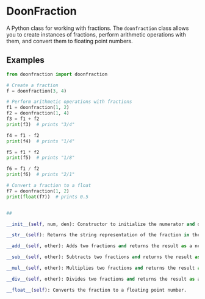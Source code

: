 # DoonFraction

A Python class for working with fractions. The `doonfraction` class allows you to create instances of fractions, perform arithmetic operations with them, and convert them to floating point numbers.

## Examples

```python
from doonfraction import doonfraction

# Create a fraction
f = doonfraction(3, 4)

# Perform arithmetic operations with fractions
f1 = doonfraction(1, 2)
f2 = doonfraction(1, 4)
f3 = f1 + f2
print(f3)  # prints "3/4"

f4 = f1 - f2
print(f4)  # prints "1/4"

f5 = f1 * f2
print(f5)  # prints "1/8"

f6 = f1 / f2
print(f6)  # prints "2/1"

# Convert a fraction to a float
f7 = doonfraction(1, 2)
print(float(f7))  # prints 0.5


## 

__init__(self, num, den): Constructor to initialize the numerator and denominator.

__str__(self): Returns the string representation of the fraction in the form of "numerator/denominator".

__add__(self, other): Adds two fractions and returns the result as a new doonfraction instance.

__sub__(self, other): Subtracts two fractions and returns the result as a new doonfraction instance.

__mul__(self, other): Multiplies two fractions and returns the result as a new doonfraction instance.

__div__(self, other): Divides two fractions and returns the result as a new doonfraction instance.

__float__(self): Converts the fraction to a floating point number.


